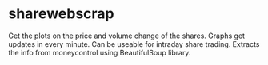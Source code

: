 # sharewebscrap

Get the plots on the price and volume change of the shares. Graphs get updates in every minute. Can be useable for intraday share trading. Extracts the info from moneycontrol using BeautifulSoup library. 
